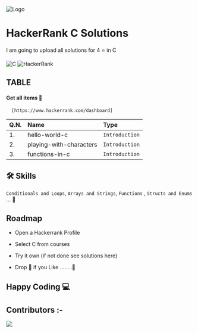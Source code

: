 
![Logo](https://user-images.githubusercontent.com/86655646/143421240-b96814f2-ba80-4232-9d24-2fc6157ed89d.png)


# HackerRank C Solutions

I am going to upload all solutions for 4 ⭐ in C

![C](https://img.shields.io/badge/c-%2300599C.svg?style=for-the-badge&logo=c&logoColor=white)
![HackerRank](https://img.shields.io/badge/-Hackerrank-2EC866?style=for-the-badge&logo=HackerRank&logoColor=white)

## TABLE

#### Get all items 🤩

```
  [https://www.hackerrank.com/dashboard]
```

|Q.N.| Name | Type     |
| :-------- | :------- | :------------------------- |
|1.| hello-world-c | `Introduction` | 
|2.|playing-with-characters| `Introduction` | 
|3.|functions-in-c|`Introduction`|


## 🛠 Skills
`Conditionals and Loops`, `Arrays and Strings`, `Functions` , `Structs and Enums` ...
🕺

## Roadmap

- Open a Hackerrank Profile

- Select C from courses

- Try it own (if not done see solutions here)

- Drop 🌟 if you Like ........🥷

## Happy Coding   	💻

## Contributors :-


<!-- Copy-paste in your Readme.md file -->

<a href = "https://github.com/Tanu-N-Prabhu/Python/graphs/contributors">
  <img src = "https://contrib.rocks/image?repo=TridibD004/HackerRank-C"/>
</a>
